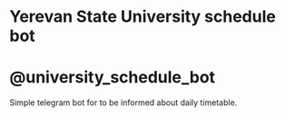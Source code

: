 #  Yerevan State University schedule bot
#  @university_schedule_bot
Simple telegram bot for to be informed  about daily timetable.